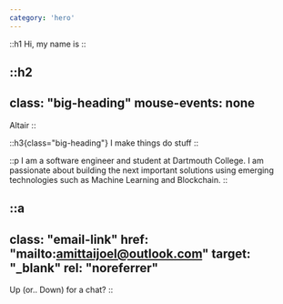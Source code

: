 ```yaml
---
category: 'hero'
---
```


::h1
  Hi, my name is
::

::h2
---
class: "big-heading"
mouse-events: none
---
  Altair
::

::h3{class="big-heading"}
  I make things do stuff
::

::p
  I am a software engineer and student at Dartmouth College. I am passionate about building the next important solutions using emerging technologies such as Machine Learning and Blockchain.
::

::a
---
class:  "email-link"
href:   "mailto:amittaijoel@outlook.com"
target: "_blank"
rel:    "noreferrer"
---
  Up (or.. Down) for a chat?
::
